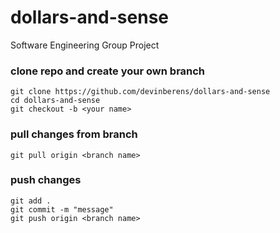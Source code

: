 # dollars-and-sense
Software Engineering Group Project

### clone repo and create your own branch
```
git clone https://github.com/devinberens/dollars-and-sense
cd dollars-and-sense
git checkout -b <your name>
```

### pull changes from branch
```
git pull origin <branch name>
```

### push changes
```
git add .
git commit -m "message"
git push origin <branch name>
```
